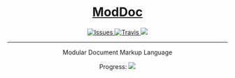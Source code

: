 <div align="center">
	<h1>
		<a href="https://github.com/ModDoc/ModDoc#ModDoc=AWESOME">
			ModDoc
		</a>
	</h1>
	<p>
		<a href="https://github.com/ModDoc/ModDoc/issues">
			<img src="https://img.shields.io/github/issues/ModDoc/ModDoc.svg" alt="Issues"/>
		</a>
		<a href="https://travis-ci.org/ModDoc/ModDoc">
			<img src="https://img.shields.io/travis/ModDoc/ModDoc/master.svg" alt="Travis"/>
		</a>
		<a href="https://github.com/ModDoc/ModDoc/blob/master/LICENSE" alt="Issues">
			<img src="https://img.shields.io/badge/License-MIT-yellow.svg"/>
		</a>
	</p>
	<hr>
	<p>
		Modular Document Markup Language
	</p>
	<p>
		<p height="20px">
			Progress:
			<img src="http://progressed.io/bar/1"/>
		</p>
	</p>
</div>
